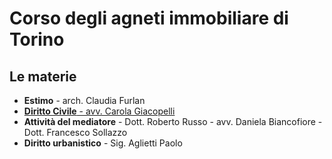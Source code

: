 # Corso degli agneti immobiliare di Torino

## Le materie

* **Estimo** - arch. Claudia Furlan
* [**Diritto Civile** - avv. Carola Giacopelli][diritto-civile]
* **Attività del mediatore** - Dott. Roberto Russo - avv. Daniela Biancofiore - Dott. Francesco Sollazzo
* **Diritto urbanistico** - Sig. Aglietti Paolo

[diritto-civile]: diritto-civile/index.md